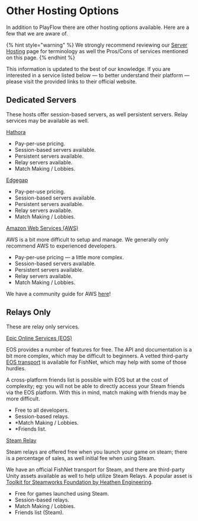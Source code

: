 # Other Hosting Options

In addition to PlayFlow there are other hosting options available. Here are a few that we are aware of.

{% hint style="warning" %}
We strongly recommend reviewing our [Server Hosting](../) page for terminology as well the Pros/Cons of services mentioned on this page.
{% endhint %}

This information is updated to the best of our knowledge. If you are interested in a service listed below — to better understand their platform — please visit the provided links to their official website.

## Dedicated Servers

These hosts offer session-based servers, as well persistent servers. Relay services may be available as well.

[Hathora](https://hathora.dev/)

* Pay-per-use pricing.
* Session-based servers available.
* Persistent servers available.
* Relay servers available.
* Match Making / Lobbies.

[Edgegap](https://edgegap.com/)

* Pay-per-use pricing.
* Session-based servers available.
* Persistent servers available.
* Relay servers available.
* Match Making / Lobbies.

[Amazon Web Services (AWS)](https://aws.amazon.com/)

AWS is a bit more difficult to setup and manage. We generally only recommend AWS to experienced developers.

* Pay-per-use pricing — a little more complex.
* Session-based servers available.
* Persistent servers available.
* Relay servers available.
* Match Making / Lobbies.

We have a community guide for AWS [here](getting-started-with-aws.md)!

## Relays Only

These are relay only services.

[Epic Online Services (EOS)](https://onlineservices.epicgames.com/en-US/services)

EOS provides a number of features for free. The API and documentation is a bit more complex, which may be difficult to beginners. A vetted third-party [EOS transport](../../../fishnet-building-blocks/transports/fishyeos-epic-online-services.md) is available for FishNet, which may help with some of those hurdles.

A cross-platform friends list is possible with EOS but at the cost of complexity; eg: you will not be able to directly access your Steam friends via the EOS platform. With this in mind, match making with friends may be more difficult.

* Free to all developers.
* Session-based relays.
* \*Match Making / Lobbies.
* \*Friends list.

[Steam Relay](https://partner.steamgames.com/doc/features/multiplayer/steamdatagramrelay)

Steam relays are offered free when you launch your game on steam; there is a percentage of sales, as well initial fee when using Steam.

We have an official FishNet transport for Steam, and there are third-party Unity assets available as well to help utilize Steam Relays. A popular asset is [Toolkit for Steamworks Foundation by Heathen Engineering](https://github.com/heathen-engineering/Toolkit-for-Steamworks-Foundation).

* Free for games launched using Steam.
* Session-based relays.
* Match Making / Lobbies.
* Friends list (Steam).
